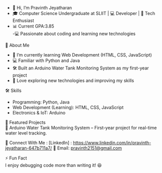 - 👋 Hi, I’m Pravinth Jeyatharan
- 🎓 Computer Science Undergraduate at SLIIT | 💻 Developer | 🚀 Tech Enthusiast
- 📊 Current GPA:3.85  
-💻 Passionate about coding and learning new technologies

🚀 About Me 
- 🌱 I’m currently learning Web Development (HTML, CSS, JavaScript)
- 💻 Familiar with Python and Java
- 🛠 Built an Arduino Water Tank Monitoring System as my first-year project  
- 🚀 Love exploring new technologies and improving my skills

🛠 Skills  
- Programming: Python, Java  
- Web Development (Learning): HTML, CSS, JavaScript  
- Electronics & IoT: Arduino

📌 Featured Projects  
🔹 Arduino Water Tank Monitoring System – First-year project for real-time water level tracking.  

🔗 Connect With Me : 
[LinkedIn] : https://www.linkedin.com/in/pravinth-jeyatharan-647b711a7/
📧 Email: pravinth2151@gmail.com  

⚡ Fun Fact  
I enjoy debugging code more than writing it! 😆

<!---
pravinth10/pravinth10 is a ✨ special ✨ repository because its `README.md` (this file) appears on your GitHub profile.
You can click the Preview link to take a look at your changes.
--->
